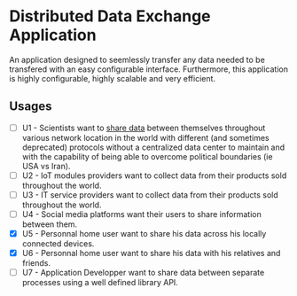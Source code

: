 # Distributed Data Exchange Application

An application designed to seemlessly transfer any data needed to be transfered with an easy configurable interface. Furthermore, this application is highly configurable, highly scalable and very efficient.

## Usages

- [ ] U1 - Scientists want to [share data](https://en.wikipedia.org/wiki/Data_sharing) between themselves throughout various network location in the world with different (and sometimes deprecated) protocols without a centralized data center to maintain and with the capability of being able to overcome political boundaries (ie USA vs Iran).
- [ ] U2 - IoT modules providers want to collect data from their products sold throughout the world.
- [ ] U3 - IT service providers want to collect data from their products sold throughout the world.
- [ ] U4 - Social media platforms want their users to share information between them.
- [X] U5 - Personnal home user want to share his data across his locally connected devices.
- [X] U6 - Personnal home user want to share his data with his relatives and friends.
- [ ] U7 - Application Developper want to share data between separate processes using a well defined library API.
